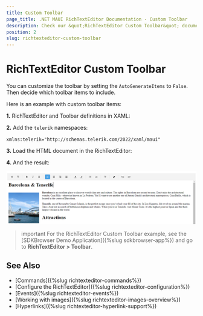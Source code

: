 ```yaml
---
title: Custom Toolbar
page_title: .NET MAUI RichTextEditor Documentation - Custom Toolbar
description: Check our &quot;RichTextEditor Custom Toolbar&quot; documentation article for Telerik RichTextEditor for .NET MAUI control.
position: 2
slug: richtexteditor-custom-toolbar
---
```


# RichTextEditor Custom Toolbar

You can customize the toolbar by setting the `AutoGenerateItems` to `False`. Then decide which toolbar items to include.

Here is an example with custom toolbar items: 

**1.** RichTextEditor and Toolbar definitions in XAML:

<snippet id='richtexteditor-custom-toolbar-xaml' />

**2.** Add the `telerik` namespaces:

```XAML
xmlns:telerik="http://schemas.telerik.com/2022/xaml/maui"
```

**3.** Load the HTML document in the RichTextEditor:

<snippet id='richtexteditor-toolbar-load-source' />

**4.** And the result:

![.NET MAUI RichTextEditor Custom Toolbar](../images/rte-custom-toolbar.png)

>important For the RichTextEditor Custom Toolbar example, see the [SDKBrowser Demo Application]({%slug sdkbrowser-app%}) and go to **RichTextEditor > Toolbar**.

## See Also

- [Commands]({%slug richtexteditor-commands%})
- [Configure the RichTextEditor]({%slug richtexteditor-configuration%})
- [Events]({%slug richtexteditor-events%})
- [Working with images]({%slug richtexteditor-images-overview%})
- [Hyperlinks]({%slug richtexteditor-hyperlink-support%})
